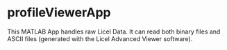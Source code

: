 # profileViewerApp
This MATLAB App handles raw Licel Data. It can read both binary files and ASCII files (generated with the Licel Advanced Viewer software).
